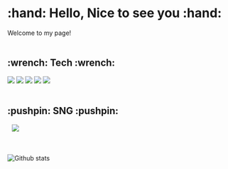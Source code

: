 <h1> :hand: Hello, Nice to see you :hand: </h1>
Welcome to my page!</br>
<br/>

<h2>  :wrench: Tech  :wrench: </h2>
<div>
<img src="https://img.shields.io/badge/MySQL-4479A1?style=for-the-badge&logo=MySQL&logoColor=white">
<img src="https://img.shields.io/badge/Oracle-F80000?style=for-the-badge&logo=Oracle&logoColor=white">

<img src="https://img.shields.io/badge/python-3776AB?style=for-the-badge&logo=python&logoColor=white">

<img src="https://img.shields.io/badge/r-276DC3?style=for-the-badge&logo=R&logoColor=white">

<img src="https://img.shields.io/badge/github-181717?style=for-the-badge&logo=github&logoColor=white">
</div>
<br/>


<h2> :pushpin: SNG :pushpin: </h2>
<img 
        src="http://img.shields.io/badge/-Instagram-white?style=flat&logo=instagram&link=https://www.instagram.com/leesangyeob4/"
        style="height : auto; margin-left : 10px; margin-right : 10px;"/>
<br/>
<br/>
<br/>
<br/>
  <img src="https://github-readme-stats.vercel.app/api?username=yeobyeob2&theme=white&show_icons=true&count_private=true&include_all_commits=true&hide=stars,contribs&locale=kr" alt="Github stats" />
</p>
<!--
**yeobyeob2/yeobyeob2** is a ✨ _special_ ✨ repository because its `README.md` (this file) appears on your GitHub profile.

Here are some ideas to get you started:

- 🔭 I’m currently working on ...
- 🌱 I’m currently learning ...
- 👯 I’m looking to collaborate on ...
- 🤔 I’m looking for help with ...
- 💬 Ask me about ...
- 📫 How to reach me: ...
- 😄 Pronouns: ...
- ⚡ Fun fact: ...
-->
